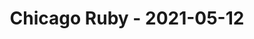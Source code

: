 ---
layout: post
title: Chicago Ruby - 2021-05-12
datetime: '2021-05-12T19:00:00-04:00'
name: Chicago Ruby
external_url: https://www.meetup.com/ChicagoRuby/events/xlfgcrycchbqb/
online_event: false
year_month: 2021-05
---